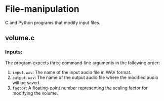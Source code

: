 # File-manipulation
C and Python programs that modify input files.

## volume.c
### Inputs: 
The program expects three command-line arguments in the following order:
   1. ```input.wav```: The name of the input audio file in WAV format.
   2. ```output.wav```: The name of the output audio file where the modified audio will be saved.
   3. ```factor```: A floating-point number representing the scaling factor for modifying the volume.

